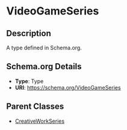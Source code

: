 # VideoGameSeries

## Description
A type defined in Schema.org.

## Schema.org Details
- **Type**: Type
- **URI**: https://schema.org/VideoGameSeries

## Parent Classes
- [CreativeWorkSeries](../CreativeWorkSeries.md)

